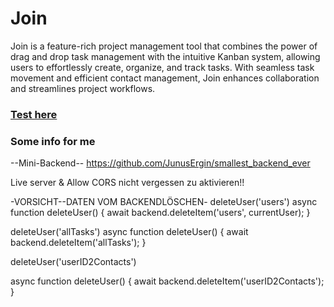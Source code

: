 # Join
Join is a feature-rich project management tool that combines the power of drag and drop task management with the intuitive Kanban system, allowing users to effortlessly create, organize, and track tasks. With seamless task movement and efficient contact management, Join enhances collaboration and streamlines project workflows.

### [Test here](https://philipp-randau.developerakademie.net/Join/index.html)

### Some info for me
--Mini-Backend--
https://github.com/JunusErgin/smallest_backend_ever

Live server & Allow CORS nicht vergessen zu aktivieren!!


-VORSICHT--DATEN VOM BACKENDLÖSCHEN-
deleteUser('users')
async function deleteUser() {
  await backend.deleteItem('users', currentUser);
}

deleteUser('allTasks')
async function deleteUser() {
  await backend.deleteItem('allTasks');
}

<!--Beispiel um contacts eines bestimmten user's (id = 2) zu löschen-->
<!--deleteUser('user"die Id des jeweiligen CurrentUser"Contacts')-->
deleteUser('userID2Contacts')

async function deleteUser() {
  await backend.deleteItem('userID2Contacts');
}
